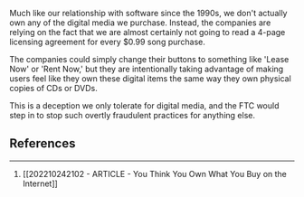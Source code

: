 Much like our relationship with software since the 1990s, we don't actually own any of the digital media we purchase. Instead, the companies are relying on the fact that we are almost certainly not going to read a 4-page licensing agreement for every $0.99 song purchase.

The companies could simply change their buttons to something like 'Lease Now' or 'Rent Now,' but they are intentionally taking advantage of making users feel like they own these digital items the same way they own physical copies of CDs or DVDs. 

This is a deception we only tolerate for digital media, and the FTC would step in to stop such overtly fraudulent practices for anything else.

## References
---
1. [[202210242102 - ARTICLE - You Think You Own What You Buy on the Internet]]